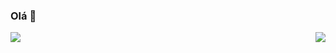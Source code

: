 ### Olá 👋
<div style="width: 100%">
    <img src="https://github-readme-stats.vercel.app/api/top-langs/?username=perigorvladimir&layout=compact"/>
    <img style="float: right" src="https://skillicons.dev/icons?i=java,spring,ts,vue,postgres,gitlab&perline=2&theme=light" />
</div>

